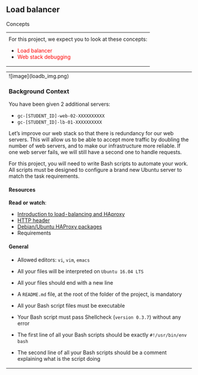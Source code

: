 ## Load balancer
<table>
 <tr><th></th>Concepts</tr>
 <tr>
  <td>
For this project, we expect you to look at these concepts:

- <span style="color:red">Load balancer</span>
- <span style="color:red">Web stack debugging</span>
  </td>
 </tr>
</table>

<table>
 <tr>
  <td>
![image](loadb_img.png)

### Background Context
You have been given 2 additional servers:

- `gc-[STUDENT_ID]-web-02-XXXXXXXXXX`
- `gc-[STUDENT_ID]-lb-01-XXXXXXXXXX`

Let’s improve our web stack so that there is redundancy for our web servers. This will allow us to be able to accept more traffic by doubling the number of web servers, and to make our infrastructure more reliable. If one web server fails, we will still have a second one to handle requests.

For this project, you will need to write Bash scripts to automate your work. All scripts must be designed to configure a brand new Ubuntu server to match the task requirements.

#### Resources
__Read or watch__:

- [Introduction to load-balancing and HAproxy]('https://www.digitalocean.com/community/tutorials/an-introduction-to-haproxy-and-load-balancing-concepts')
- [HTTP header]('https://www.techopedia.com/definition/27178/http-header')
- [Debian/Ubuntu HAProxy packages]('https://haproxy.debian.net/')
- Requirements
#### General
- Allowed editors: `vi`, `vim`, `emacs`
- All your files will be interpreted on `Ubuntu 16.04 LTS`
- All your files should end with a new line
- A `README.md` file, at the root of the folder of the project, is mandatory
- All your Bash script files must be executable
- Your Bash script must pass Shellcheck (`version 0.3.7`) without any error
- The first line of all your Bash scripts should be exactly `#!/usr/bin/env bash`
- The second line of all your Bash scripts should be a comment explaining what is the script doing

  </td>
 </tr>
</table>
